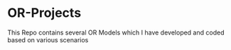 # OR-Projects
This Repo contains several OR Models which I have developed and coded based on various scenarios
